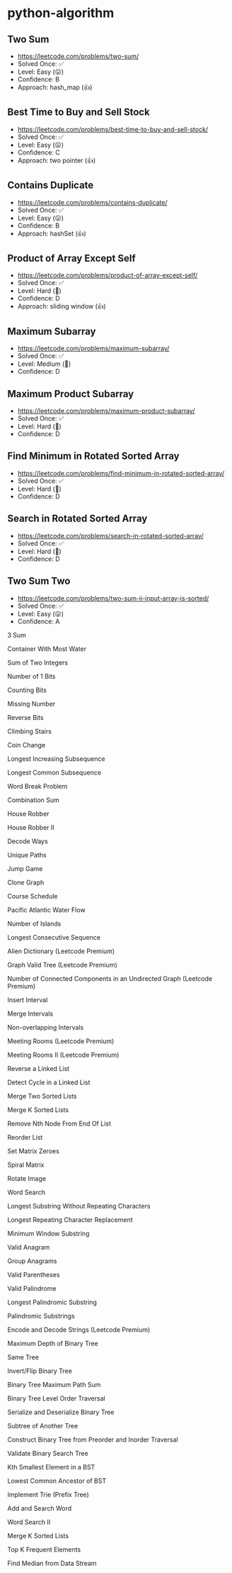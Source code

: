 # python-algorithm

## Two Sum

- https://leetcode.com/problems/two-sum/
- Solved Once: ✅
- Level: Easy (😛)
- Confidence: B
- Approach: hash_map (👍)

## Best Time to Buy and Sell Stock

- https://leetcode.com/problems/best-time-to-buy-and-sell-stock/
- Solved Once: ✅
- Level: Easy (😛)
- Confidence: C
- Approach: two pointer (👍)

## Contains Duplicate

- https://leetcode.com/problems/contains-duplicate/
- Solved Once: ✅
- Level: Easy (😛)
- Confidence: B
- Approach: hashSet (👍)

## Product of Array Except Self

- https://leetcode.com/problems/product-of-array-except-self/
- Solved Once: ✅
- Level: Hard (🤬)
- Confidence: D
- Approach: sliding window (👍)

## Maximum Subarray

- https://leetcode.com/problems/maximum-subarray/
- Solved Once: ✅
- Level: Medium (🤕)
- Confidence: D

## Maximum Product Subarray

- https://leetcode.com/problems/maximum-product-subarray/
- Solved Once: ✅
- Level: Hard (🤬)
- Confidence: D

## Find Minimum in Rotated Sorted Array

- https://leetcode.com/problems/find-minimum-in-rotated-sorted-array/
- Solved Once: ✅
- Level: Hard (🤬)
- Confidence: D

## Search in Rotated Sorted Array

- https://leetcode.com/problems/search-in-rotated-sorted-array/
- Solved Once: ✅
- Level: Hard (🤬)
- Confidence: D

## Two Sum Two

- https://leetcode.com/problems/two-sum-ii-input-array-is-sorted/
- Solved Once: ✅
- Level: Easy (😛)
- Confidence: A

3 Sum

Container With Most Water

Sum of Two Integers

Number of 1 Bits

Counting Bits

Missing Number

Reverse Bits

Climbing Stairs

Coin Change

Longest Increasing Subsequence

Longest Common Subsequence

Word Break Problem

Combination Sum

House Robber

House Robber II

Decode Ways

Unique Paths

Jump Game

Clone Graph

Course Schedule

Pacific Atlantic Water Flow

Number of Islands

Longest Consecutive Sequence

Alien Dictionary (Leetcode Premium)

Graph Valid Tree (Leetcode Premium)

Number of Connected Components in an Undirected Graph (Leetcode Premium)

Insert Interval

Merge Intervals

Non-overlapping Intervals

Meeting Rooms (Leetcode Premium)

Meeting Rooms II (Leetcode Premium)

Reverse a Linked List

Detect Cycle in a Linked List

Merge Two Sorted Lists

Merge K Sorted Lists

Remove Nth Node From End Of List

Reorder List

Set Matrix Zeroes

Spiral Matrix

Rotate Image

Word Search

Longest Substring Without Repeating Characters

Longest Repeating Character Replacement

Minimum Window Substring

Valid Anagram

Group Anagrams

Valid Parentheses

Valid Palindrome

Longest Palindromic Substring

Palindromic Substrings

Encode and Decode Strings (Leetcode Premium)

Maximum Depth of Binary Tree

Same Tree

Invert/Flip Binary Tree

Binary Tree Maximum Path Sum

Binary Tree Level Order Traversal

Serialize and Deserialize Binary Tree

Subtree of Another Tree

Construct Binary Tree from Preorder and Inorder Traversal

Validate Binary Search Tree

Kth Smallest Element in a BST

Lowest Common Ancestor of BST

Implement Trie (Prefix Tree)

Add and Search Word

Word Search II

Merge K Sorted Lists

Top K Frequent Elements

Find Median from Data Stream
